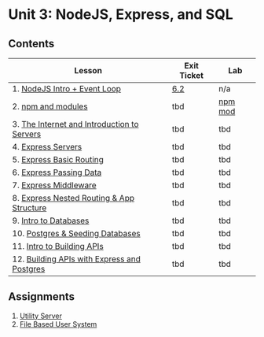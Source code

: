 # Unit 3: NodeJS, Express, and SQL

## Contents

| Lesson | Exit Ticket | Lab |
| --- | --- | --- |
| 1. [NodeJS Intro + Event Loop](./nodejs_intro/README.md) | [6.2](https://canvas.instructure.com/courses/1605748/assignments/12664524) | n/a |
| 2. [npm and modules](./npm_and_modules/README.md) | tbd | [npm](https://github.com/joinpursuit/Pursuit-Core-Web-NPM-Lab) [mod](https://github.com/joinpursuit/Pursuit-Core-Web/blob/master/node/modules_imports_and_exports/project.md) |
| 3. [The Internet and Introduction to Servers](./how_the_internet_works/README.md) | tbd | tbd
| 4. [Express Servers](./express_intro_to_servers/README.md) | tbd | tbd |
| 5. [Express Basic Routing](./express_basic_routing/README.md) | tbd | tbd |
| 6. [Express Passing Data](express_passing_data/README.md) | tbd | tbd |
| 7. [Express Middleware](express_middleware/README.md) | tbd | tbd |
| 8. [Express Nested Routing & App Structure](express_nested_routing_and_app_structure/README.md) | tbd | tbd |
| 9. [Intro to Databases](./intro_to_databases/README.md) | tbd | tbd |
| 10. [Postgres & Seeding Databases](./postgres_and_seeding_databases/README.md) | tbd | tbd |
| 11. [Intro to Building APIs](./intro_to_building_apis/README.md) | tbd | tbd |
| 12. [Building APIs with Express and Postgres](./building_apis_with_express_and_postgres/README.md) | tbd | tbd |


## Assignments

1. [Utility Server](labs/lab-1/README.md)
2. [File Based User System](labs/lab-2/README.md)
